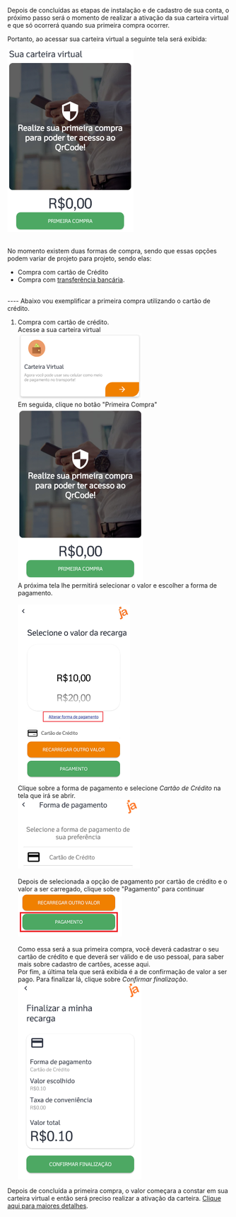 Depois de concluídas as etapas de instalação e de cadastro de sua conta, o próximo passo será o momento de realizar a ativação da sua carteira virtual e que só ocorrerá quando sua primeira compra ocorrer.

Portanto, ao acessar sua carteira virtual a seguinte tela será exibida:

![image.png](/.attachments/image-6ab87717-3690-4f51-b28a-c0245b998fd5.png)<br><br>

No momento existem duas formas de compra, sendo que essas opções podem variar de projeto para projeto, sendo elas:

- Compra com cartão de Crédito
- Compra com [transferência bancária](/ABT-%2D-app-Android/4.-Como-adquirir-créditos-?/4.2.-Realizando-uma-compra-por-transferência-manual).
<br>
----
Abaixo vou exemplificar a primeira compra utilizando o cartão de crédito.

1. Compra com cartão de crédito.<br>
Acesse a sua carteira virtual<br>
![image.png](/.attachments/image-2969e91e-9dd5-499a-98d6-f084335ea337.png)<br>
Em seguida, clique no botão "Primeira Compra"
![image.png](/.attachments/image-b9a5f486-7d61-44a1-b65e-0250982da0bd.png)<br>
A próxima tela lhe permitirá selecionar o valor e escolher a forma de pagamento.<br><br>
![image.png](/.attachments/image-0168f031-c5a0-4979-b80e-bf09bef235ee.png)<br>
Clique sobre a forma de pagamento e selecione _Cartão de Crédito_ na tela que irá se abrir.<br>
![image.png](/.attachments/image-4db2236a-7d5a-4259-80c5-6393f4d98022.png)<Br><Br>
Depois de selecionada a opção de pagamento por cartão de crédito e o valor a ser carregado, clique sobre "Pagamento" para continuar <br>
![image.png](/.attachments/image-c24d1ead-a18b-438b-a765-06d4b56f3d54.png)<br><Br>
Como essa será a sua primeira compra, você deverá cadastrar o seu cartão de crédito e que deverá ser válido e de uso pessoal, para saber mais sobre cadastro de cartões, acesse aqui.<Br>
 Por fim, a última tela que será exibida é a de confirmação de valor a ser pago. Para finalizar lá, clique sobre _Confirmar finalização_.<br>
![image.png](/.attachments/image-d4ec4c25-6b85-4227-93fe-421dfdd7c215.png)

Depois de concluída a primeira compra, o valor começara a constar em sua carteira virtual e então será preciso realizar a ativação da carteira. [Clique aqui para maiores detalhes](/ABT-%2D-app-Android/3.-Primeira-compra/3.1.-Ativação-da-Carteira).
